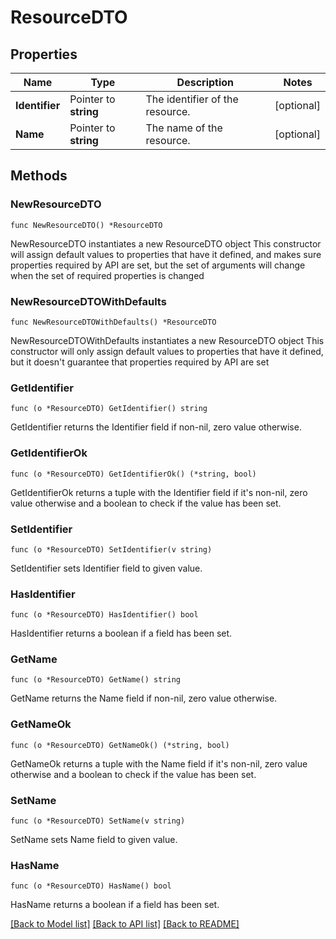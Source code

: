 # ResourceDTO

## Properties

Name | Type | Description | Notes
------------ | ------------- | ------------- | -------------
**Identifier** | Pointer to **string** | The identifier of the resource. | [optional] 
**Name** | Pointer to **string** | The name of the resource. | [optional] 

## Methods

### NewResourceDTO

`func NewResourceDTO() *ResourceDTO`

NewResourceDTO instantiates a new ResourceDTO object
This constructor will assign default values to properties that have it defined,
and makes sure properties required by API are set, but the set of arguments
will change when the set of required properties is changed

### NewResourceDTOWithDefaults

`func NewResourceDTOWithDefaults() *ResourceDTO`

NewResourceDTOWithDefaults instantiates a new ResourceDTO object
This constructor will only assign default values to properties that have it defined,
but it doesn't guarantee that properties required by API are set

### GetIdentifier

`func (o *ResourceDTO) GetIdentifier() string`

GetIdentifier returns the Identifier field if non-nil, zero value otherwise.

### GetIdentifierOk

`func (o *ResourceDTO) GetIdentifierOk() (*string, bool)`

GetIdentifierOk returns a tuple with the Identifier field if it's non-nil, zero value otherwise
and a boolean to check if the value has been set.

### SetIdentifier

`func (o *ResourceDTO) SetIdentifier(v string)`

SetIdentifier sets Identifier field to given value.

### HasIdentifier

`func (o *ResourceDTO) HasIdentifier() bool`

HasIdentifier returns a boolean if a field has been set.

### GetName

`func (o *ResourceDTO) GetName() string`

GetName returns the Name field if non-nil, zero value otherwise.

### GetNameOk

`func (o *ResourceDTO) GetNameOk() (*string, bool)`

GetNameOk returns a tuple with the Name field if it's non-nil, zero value otherwise
and a boolean to check if the value has been set.

### SetName

`func (o *ResourceDTO) SetName(v string)`

SetName sets Name field to given value.

### HasName

`func (o *ResourceDTO) HasName() bool`

HasName returns a boolean if a field has been set.


[[Back to Model list]](../README.md#documentation-for-models) [[Back to API list]](../README.md#documentation-for-api-endpoints) [[Back to README]](../README.md)



